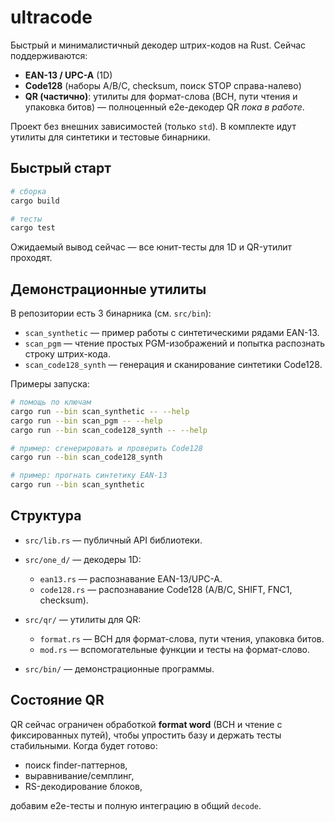 # ultracode

Быстрый и минималистичный декодер штрих-кодов на Rust. Сейчас поддерживаются:

- **EAN-13 / UPC-A** (1D)
- **Code128** (наборы A/B/C, checksum, поиск STOP справа-налево)
- **QR (частично)**: утилиты для формат-слова (BCH, пути чтения и упаковка битов) — полноценный e2e-декодер QR *пока в работе*.

Проект без внешних зависимостей (только `std`). В комплекте идут утилиты для синтетики и тестовые бинарники.

## Быстрый старт

```bash
# сборка
cargo build

# тесты
cargo test
````

Ожидаемый вывод сейчас — все юнит-тесты для 1D и QR-утилит проходят.

## Демонстрационные утилиты

В репозитории есть 3 бинарника (см. `src/bin`):

* `scan_synthetic` — пример работы с синтетическими рядами EAN-13.
* `scan_pgm` — чтение простых PGM-изображений и попытка распознать строку штрих-кода.
* `scan_code128_synth` — генерация и сканирование синтетики Code128.

Примеры запуска:

```bash
# помощь по ключам
cargo run --bin scan_synthetic -- --help
cargo run --bin scan_pgm -- --help
cargo run --bin scan_code128_synth -- --help

# пример: сгенерировать и проверить Code128
cargo run --bin scan_code128_synth

# пример: прогнать синтетику EAN-13
cargo run --bin scan_synthetic
```

## Структура

* `src/lib.rs` — публичный API библиотеки.
* `src/one_d/` — декодеры 1D:

  * `ean13.rs` — распознавание EAN-13/UPC-A.
  * `code128.rs` — распознавание Code128 (A/B/C, SHIFT, FNC1, checksum).
* `src/qr/` — утилиты для QR:

  * `format.rs` — BCH для формат-слова, пути чтения, упаковка битов.
  * `mod.rs` — вспомогательные функции и тесты на формат-слово.
* `src/bin/` — демонстрационные программы.

## Состояние QR

QR сейчас ограничен обработкой **format word** (BCH и чтение с фиксированных путей), чтобы упростить базу и держать тесты стабильными. Когда будет готово:

* поиск finder-паттернов,
* выравнивание/семплинг,
* RS-декодирование блоков,

добавим e2e-тесты и полную интеграцию в общий `decode`.
